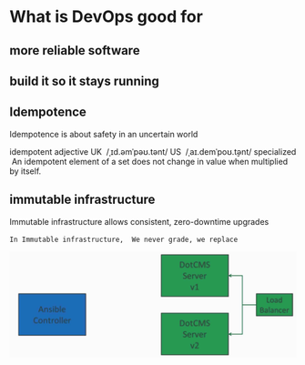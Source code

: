 # What is DevOps good for    


## more reliable software      


## build it so it stays running      


## Idempotence    

Idempotence is about safety in an uncertain world


idempotent
adjective UK ​  /ˌɪd.əmˈpəʊ.tənt/ US ​  /ˌaɪ.demˈpoʊ.t̬ənt/ specialized
​
An idempotent element of a set does not change in value when multiplied by itself.



## immutable infrastructure   

Immutable infrastructure allows consistent, zero-downtime upgrades    

```
In Immutable infrastructure,  We never grade, we replace
```

![immutableInfrastructure](./pics/immutableInfrastructure.jpg)

